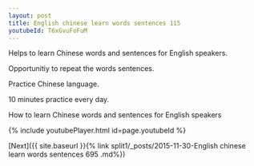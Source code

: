 ```yaml
---
layout: post
title: English chinese learn words sentences 115 
youtubeId: T6xGvuFoFuM
---
```

 
 
Helps to learn Chinese words and sentences for English speakers.

Opportunitiy to repeat the words sentences. 

Practice Chinese language. 
 
10 minutes practice every day. 
 
How to learn Chinese words and sentences for English speakers 
 
{% include youtubePlayer.html id=page.youtubeId %}
 
 
[Next]({{ site.baseurl }}{% link  split1/_posts/2015-11-30-English chinese learn words sentences 695 .md%})
 
